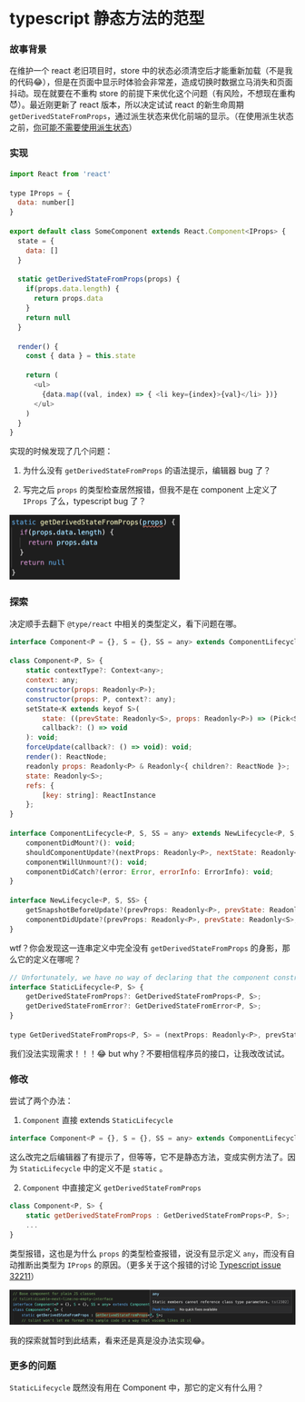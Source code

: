 #  typescript 静态方法的范型


### 故事背景

在维护一个 react 老旧项目时，store 中的状态必须清空后才能重新加载（不是我的代码😂），但是在页面中显示时体验会非常差，造成切换时数据立马消失和页面抖动。现在就要在不重构 store 的前提下来优化这个问题（有风险，不想现在重构😈）。最近刚更新了 react 版本，所以决定试试 react 的新生命周期`getDerivedStateFromProps`，通过派生状态来优化前端的显示。（在使用派生状态之前，[你可能不需要使用派生状态](https://zh-hans.reactjs.org/blog/2018/06/07/you-probably-dont-need-derived-state.html)）

### 实现

```js
import React from 'react'

type IProps = {
  data: number[]
}

export default class SomeComponent extends React.Component<IProps> {
  state = {
    data: []
  }

  static getDerivedStateFromProps(props) {
    if(props.data.length) {
      return props.data
    }
    return null
  }

  render() {
    const { data } = this.state

    return (
      <ul>
        {data.map((val, index) => { <li key={index}>{val}</li> })}
      </ul>
    )
  }
}

```

实现的时候发现了几个问题：

1. 为什么没有 `getDerivedStateFromProps` 的语法提示，编辑器 bug 了？

2. 写完之后 `props` 的类型检查居然报错，但我不是在 component 上定义了 `IProps` 了么，typescript bug 了？

![](./images/getDerivedStateFromProps的类型定义/1.png)

### 探索

决定顺手去翻下 `@type/react` 中相关的类型定义，看下问题在哪。

```js
interface Component<P = {}, S = {}, SS = any> extends ComponentLifecycle<P, S, SS> { }

class Component<P, S> {
    static contextType?: Context<any>;
    context: any;
    constructor(props: Readonly<P>);
    constructor(props: P, context?: any);
    setState<K extends keyof S>(
        state: ((prevState: Readonly<S>, props: Readonly<P>) => (Pick<S, K> | S | null)) | (Pick<S, K> | S | null),
        callback?: () => void
    ): void;
    forceUpdate(callback?: () => void): void;
    render(): ReactNode;
    readonly props: Readonly<P> & Readonly<{ children?: ReactNode }>;
    state: Readonly<S>;
    refs: {
        [key: string]: ReactInstance
    };
}

interface ComponentLifecycle<P, S, SS = any> extends NewLifecycle<P, S, SS>, DeprecatedLifecycle<P, S> {
    componentDidMount?(): void;
    shouldComponentUpdate?(nextProps: Readonly<P>, nextState: Readonly<S>, nextContext: any): boolean;
    componentWillUnmount?(): void;
    componentDidCatch?(error: Error, errorInfo: ErrorInfo): void;
}

interface NewLifecycle<P, S, SS> {
    getSnapshotBeforeUpdate?(prevProps: Readonly<P>, prevState: Readonly<S>): SS | null;
    componentDidUpdate?(prevProps: Readonly<P>, prevState: Readonly<S>, snapshot?: SS): void;
}
```

wtf？你会发现这一连串定义中完全没有 `getDerivedStateFromProps` 的身影，那么它的定义在哪呢？

```js
// Unfortunately, we have no way of declaring that the component constructor must implement this
interface StaticLifecycle<P, S> {
    getDerivedStateFromProps?: GetDerivedStateFromProps<P, S>;
    getDerivedStateFromError?: GetDerivedStateFromError<P, S>;
}

type GetDerivedStateFromProps<P, S> = (nextProps: Readonly<P>, prevState: S) => Partial<S> | null;
```

我们没法实现需求！！！😂 but why？不要相信程序员的接口，让我改改试试。

### 修改

尝试了两个办法：

1. `Component` 直接 extends `StaticLifecycle`

```js
interface Component<P = {}, S = {}, SS = any> extends ComponentLifecycle<P, S, SS>, StaticLifecycle<P,S> { }
```

这么改完之后编辑器了有提示了，但等等，它不是静态方法，变成实例方法了。因为 `StaticLifecycle` 中的定义不是 `static` 。

2. `Component` 中直接定义 `getDerivedStateFromProps`

```js
class Component<P, S> {
    static getDerivedStateFromProps : GetDerivedStateFromProps<P, S>;
    ...
}
```

类型报错，这也是为什么 `props` 的类型检查报错，说没有显示定义 `any`，而没有自动推断出类型为 `IProps` 的原因。（更多关于这个报错的讨论 [Typescript issue 32211](https://github.com/microsoft/TypeScript/issues/32211)）

![](./images/getDerivedStateFromProps的类型定义/2.png)

我的探索就暂时到此结素，看来还是真是没办法实现😂。

### 更多的问题

`StaticLifecycle` 既然没有用在 Component 中，那它的定义有什么用？
